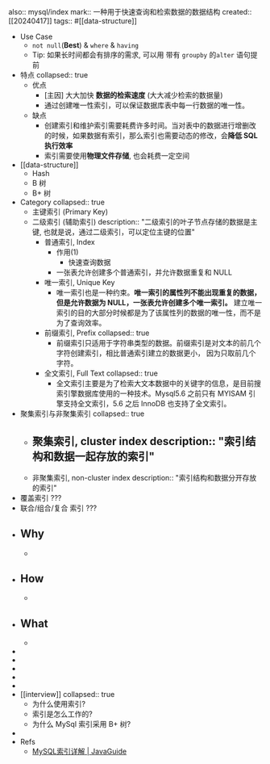 also:: mysql/index
mark:: 一种用于快速查询和检索数据的数据结构
created:: [[20240417]]
tags:: #[[data-structure]]

  - Use Case
    - `not null`(**Best**) & `where` & `having`
    - Tip: 如果长时间都会有排序的需求, 可以用 带有 `groupby` 的`alter` 语句提前
  - 特点
    collapsed:: true
    - 优点
      - [主因] 大大加快 **数据的检索速度** (大大减少检索的数据量)
      - 通过创建唯一性索引，可以保证数据库表中每一行数据的唯一性。
    - 缺点
      - 创建索引和维护索引需要耗费许多时间。当对表中的数据进行增删改的时候，如果数据有索引，那么索引也需要动态的修改，会**降低 SQL 执行效率**
      - 索引需要使用**物理文件存储**, 也会耗费一定空间
  - [[data-structure]]
    - Hash
    - B 树
    - B+ 树
  - Category
    collapsed:: true
    - 主键索引 (Primary Key)
    - 二级索引 (辅助索引)
      description:: "二级索引的叶子节点存储的数据是主键, 也就是说，通过二级索引，可以定位主键的位置"
      - 普通索引, Index
        - 作用(1)
          - 快速查询数据
        - 一张表允许创建多个普通索引，并允许数据重复和 NULL
      - 唯一索引, Unique Key
        - 唯一索引也是一种约束。**唯一索引的属性列不能出现重复的数据，但是允许数据为 NULL，一张表允许创建多个唯一索引。** 建立唯一索引的目的大部分时候都是为了该属性列的数据的唯一性，而不是为了查询效率。
      - 前缀索引, Prefix
        collapsed:: true
        - 前缀索引只适用于字符串类型的数据。前缀索引是对文本的前几个字符创建索引，相比普通索引建立的数据更小， 因为只取前几个字符。
      - 全文索引, Full Text
        collapsed:: true
        - 全文索引主要是为了检索大文本数据中的关键字的信息，是目前搜索引擎数据库使用的一种技术。Mysql5.6 之前只有 MYISAM 引擎支持全文索引，5.6 之后 InnoDB 也支持了全文索引。
  - 聚集索引与非聚集索引
    collapsed:: true
    - 聚集索引, cluster index
      description:: "索引结构和数据一起存放的索引"
      -
    - 非聚集索引, non-cluster index
      description:: "索引结构和数据分开存放的索引"
  - 覆盖索引 ???
  - 联合/组合/复合 索引 ???
- ## Why
  -
- ## How
  -
- ## What
  -
-
-
-
-
-
- [[interview]]
  collapsed:: true
  - 为什么使用索引?
  - 索引是怎么工作的?
  - 为什么 MySql 索引采用 B+ 树?
-
- Refs
  - [MySQL索引详解 | JavaGuide](https://javaguide.cn/database/mysql/mysql-index.html)